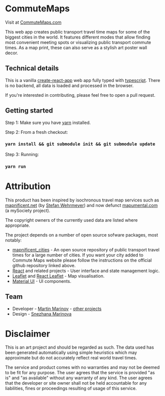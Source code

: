 # CommuteMaps

Visit at [CommuteMaps.com](https://commutemaps.com/)

This web app creates public transport travel time maps for some of the biggest cities in the world. It features different modes that allow finding most convenient meeting spots or visualizing public transport commute times. As a map print, these can also serve as a stylish art poster wall decor.

## Technical details

This is a vanilla [create-react-app](https://create-react-app.dev/) web app fully typed with [typescript](https://www.typescriptlang.org/). There is no backend, all data is loaded and processed in the browser.

If you're interested in contributing, please feel free to open a pull request.

## Getting started

Step 1: Make sure you have [yarn](https://yarnpkg.com/) installed.

Step 2: From a fresh checkout:

### `yarn install && git submodule init && git submodule update`

Step 3: Running:

### `yarn run`

# Attribution

This product has been inspired by isochronous travel map services such as [mapnificent.net](https://www.mapnificent.net/) (by [Stefan Wehrmeyer](https://stefanwehrmeyer.com/)) and now defunct [mapumental.com](https://mapumental.com/) (a mySociety project).

The copyright owners of the currently used data are listed where appropriate.

The project depends on a number of open source sofware packages, most notably:

- [mapnificent_cities](https://github.com/mapnificent/mapnificent_cities) - An open source repository of public transport travel times for a large number of cities. If you want your city added to Commute Maps website please follow the instructions on the official github repository linked above.
- [React](https://reactjs.org/) and related projects - User interface and state management logic.
- [Leaflet](https://leafletjs.com/) and [React Leaflet](https://react-leaflet.js.org/) - Map visualisation.
- [Material UI](https://material-ui.com/) - UI components.

## Team

* Developer - [Martin Marinov](https://martinmarinov.info/) - [other projects](https://github.com/martinmarinov)
* Design - [Snezhana Marinova](https://www.sheza.design/)

# Disclaimer

This is an art project and should be regarded as such. The data used has been generated automatically using simple heuristics which may approximate but do not accurately reflect real world travel times.

The service and product comes with no warranties and may not be deemed to be fit for any purpose. The user agrees that the service is provided "as is" and "as available" without any warranty of any kind. The user agrees that the developer or site owner shall not be held accountable for any liabilities, fines or proceedings resulting of usage of this service.
